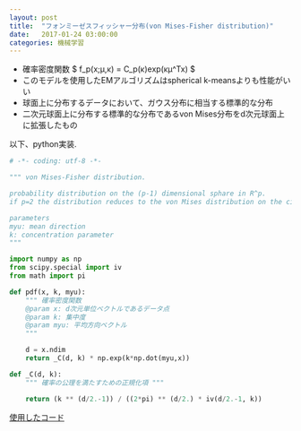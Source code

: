 ```yaml
---
layout: post
title:  "フォンミーゼスフィッシャー分布(von Mises-Fisher distribution)"
date:   2017-01-24 03:00:00
categories: 機械学習
---
```


* 確率密度関数 $ f_p(x;μ,κ) = C_p(κ)exp(κμ^Tx) $
* このモデルを使用したEMアルゴリズムはspherical k-meansよりも性能がいい
* 球面上に分布するデータにおいて、ガウス分布に相当する標準的な分布
* 二次元球面上に分布する標準的な分布であるvon Mises分布をd次元球面上に拡張したもの

以下、python実装.

```python
# -*- coding: utf-8 -*-

""" von Mises-Fisher distribution.

probability distribution on the (p-1) dimensional sphare in R^p.
if p=2 the distribution reduces to the von Mises distribution on the circle.

parameters
myu: mean direction
k: concentration parameter
"""

import numpy as np
from scipy.special import iv
from math import pi

def pdf(x, k, myu):
    """ 確率密度関数
    @param x: d次元単位ベクトルであるデータ点
    @param k: 集中度
    @param myu: 平均方向ベクトル
    """

    d = x.ndim
    return _C(d, k) * np.exp(k*np.dot(myu,x))

def _C(d, k):
    """ 確率の公理を満たすための正規化項 """

    return (k ** (d/2.-1)) / ((2*pi) ** (d/2.) * iv(d/2.-1, k))
```

[使用したコード](https://github.com/nocotan/mllib/blob/master/python/vmf.py)
